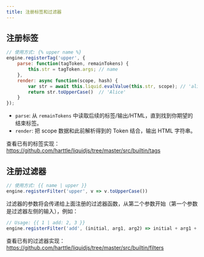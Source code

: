 ```yaml
---
title: 注册标签和过滤器
---
```


## 注册标签

```javascript
// 使用方式: {% upper name %}
engine.registerTag('upper', {
    parse: function(tagToken, remainTokens) {
        this.str = tagToken.args; // name
    },
    render: async function(scope, hash) {
        var str = await this.liquid.evalValue(this.str, scope); // 'alice'
        return str.toUpperCase()  // 'Alice'
    }
});
```

* `parse`: 从 `remainTokens` 中读取后续的标签/输出/HTML，直到找到你期望的结束标签。
* `render`: 把 scope 数据和此前解析得到的 Token 结合，输出 HTML 字符串。

查看已有的标签实现：<https://github.com/harttle/liquidjs/tree/master/src/builtin/tags>

## 注册过滤器

```javascript
// 使用方式: {{ name | upper }}
engine.registerFilter('upper', v => v.toUpperCase())
```

过滤器的参数将会传递给上面注册的过滤器函数，从第二个参数开始（第一个参数是过滤器左侧的输入），例如：

```javascript
// Usage: {{ 1 | add: 2, 3 }}
engine.registerFilter('add', (initial, arg1, arg2) => initial + arg1 + arg2)
```

查看已有的过滤器实现：<https://github.com/harttle/liquidjs/tree/master/src/builtin/filters>
